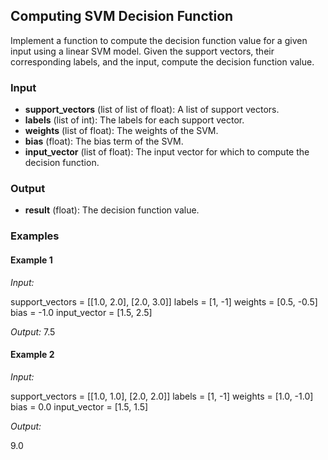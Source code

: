 ## Computing SVM Decision Function

Implement a function to compute the decision function value for a given input using a linear SVM model. Given the support vectors, their corresponding labels, and the input, compute the decision function value.

### Input

- **support_vectors** (list of list of float): A list of support vectors.
- **labels** (list of int): The labels for each support vector.
- **weights** (list of float): The weights of the SVM.
- **bias** (float): The bias term of the SVM.
- **input_vector** (list of float): The input vector for which to compute the decision function.

### Output

- **result** (float): The decision function value.

### Examples

#### Example 1

*Input:*

support_vectors = [[1.0, 2.0], [2.0, 3.0]]
labels = [1, -1]
weights = [0.5, -0.5]
bias = -1.0
input_vector = [1.5, 2.5]

*Output:*
7.5

#### Example 2

*Input:*

support_vectors = [[1.0, 1.0], [2.0, 2.0]]
labels = [1, -1]
weights = [1.0, -1.0]
bias = 0.0
input_vector = [1.5, 1.5]


*Output:*

9.0
